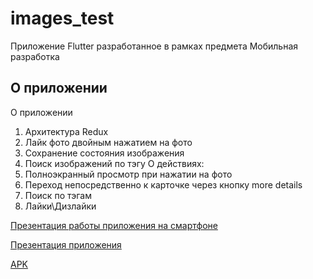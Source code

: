 # images_test

Приложение Flutter разработанное в рамках предмета Мобильная разработка

## О приложении

О приложении 
1. Архитектура Redux
2. Лайк фото двойным нажатием на фото
3. Сохранение состояния изображения
4. Поиск изображений по тэгу
О действиях:
1. Полноэкранный просмотр при нажатии на фото
2. Переход непосредственно к карточке через кнопку more details
3. Поиск по тэгам
4. Лайки\Дизлайки

[Презентация работы приложения на смартфоне](https://disk.yandex.ru/i/qGTxW7CkFesRCw)

[Презентация приложения](https://disk.yandex.ru/i/mQiMjEZjLp_T2g)

[APK](source%2Fapp-release.apk)
